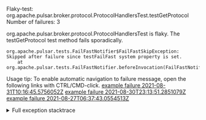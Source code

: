         
Flaky-test: org.apache.pulsar.broker.protocol.ProtocolHandlersTest.testGetProtocol
Number of failures: 3

org.apache.pulsar.broker.protocol.ProtocolHandlersTest is flaky. The testGetProtocol test method fails sporadically.

```
org.apache.pulsar.tests.FailFastNotifier$FailFastSkipException: Skipped after failure since testFailFast system property is set.
	at org.apache.pulsar.tests.FailFastNotifier.beforeInvocation(FailFastNotifier.java:88)

```

Usage tip: To enable automatic navigation to failure message, open the following links with CTRL/CMD-click.
[example failure 2021-08-31T10:16:45.5756052Z](https://github.com/apache/pulsar/runs/3471501156?check_suite_focus=true#step:10:2623)
[example failure 2021-08-30T23:13:51.2851079Z](https://github.com/apache/pulsar/runs/3467152431?check_suite_focus=true#step:9:1945)
[example failure 2021-08-27T06:37:43.0554513Z](https://github.com/apache/pulsar/runs/3440411059?check_suite_focus=true#step:9:3863)


<details>
<summary>Full exception stacktrace</summary>
<code><pre>
org.apache.pulsar.tests.FailFastNotifier$FailFastSkipException: Skipped after failure since testFailFast system property is set.
	at org.apache.pulsar.tests.FailFastNotifier.beforeInvocation(FailFastNotifier.java:88)

</pre></code>
</details>

